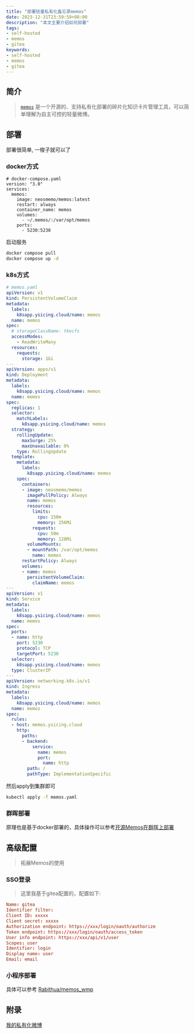 ```yaml
---
title: "部署轻量私有化备忘录memos"
date: 2023-12-31T23:59:59+08:00
description: "本文主要介绍如何部署"
tags:
- self-hosted
- memos
- gitea
keywords:
- self-hosted
- memos
- gitea
---
```


<!-- truncate -->

## 简介

> [`memos`](https://github.com/usememos/memos) 是一个开源的、支持私有化部署的碎片化知识卡片管理工具，可以简单理解为自主可控的轻量微博。

## 部署

部署很简单, 一梭子就可以了

### docker方式

```docker
# docker-compose.yaml
version: "3.0"
services:
  memos:
    image: neosmemo/memos:latest
    restart: always
    container_name: memos
    volumes:
      - ~/.memos/:/var/opt/memos
    ports:
      - 5230:5230
```

启动服务

```bash
docker compose pull
docker compose up -d
```

### k8s方式

```yaml
# memos.yaml
apiVersion: v1
kind: PersistentVolumeClaim
metadata:
  labels:
    k8sapp.ysicing.cloud/name: memos
  name: memos
spec:
  # storageClassName: tkecfs
  accessModes:
    - ReadWriteMany
  resources:
    requests:
      storage: 1Gi
---
apiVersion: apps/v1
kind: Deployment
metadata:
  labels:
    k8sapp.ysicing.cloud/name: memos
  name: memos
spec:
  replicas: 1
  selector:
    matchLabels:
      k8sapp.ysicing.cloud/name: memos
  strategy:
    rollingUpdate:
      maxSurge: 25%
      maxUnavailable: 0%
    type: RollingUpdate
  template:
    metadata:
      labels:
        k8sapp.ysicing.cloud/name: memos
    spec:
      containers:
      - image: neosmemo/memos
        imagePullPolicy: Always
        name: memos
        resources:
          limits:
            cpu: 150m
            memory: 256Mi
          requests:
            cpu: 50m
            memory: 128Mi
        volumeMounts:
        - mountPath: /var/opt/memos
          name: memos
      restartPolicy: Always
      volumes:
      - name: memos
        persistentVolumeClaim:
          claimName: memos
---
apiVersion: v1
kind: Service
metadata:
  labels:
    k8sapp.ysicing.cloud/name: memos
  name: memos
spec:
  ports:
  - name: http
    port: 5230
    protocol: TCP
    targetPort: 5230
  selector:
    k8sapp.ysicing.cloud/name: memos
  type: ClusterIP
---
apiVersion: networking.k8s.io/v1
kind: Ingress
metadata:
  labels:
    k8sapp.ysicing.cloud/name: memos
  name: memos
spec:
  rules:
  - host: memos.ysicing.cloud
    http:
      paths:
      - backend:
          service:
            name: memos
            port:
              name: http
        path: /
        pathType: ImplementationSpecific
```

然后apply到集群即可

```bash
kubectl apply -f memos.yaml
```

### 群晖部署

原理也是基于docker部署的，具体操作可以参考[开源Memos在群晖上部署](https://life97.top/synology-memos/)

## 高级配置

> 拓展Memos的使用

### SSO登录

> 这里我基于gitea配置的，配置如下:

```toml
Name: gitea
Identifier filter:
Client ID: xxxxx
Client secret: xxxxx
Authorization endpoint: https://xxx/login/oauth/authorize
Token endpoint: https://xxx/login/oauth/access_token
User info endpoint: https://xxx/api/v1/user
Scopes: user
Identifier: login
Display name: user
Email: email
```

### 小程序部署

具体可以参考 [Rabithua/memos_wmp](https://github.com/Rabithua/memos_wmp)

## 附录

[我的私有化微博](https://note.ysicing.cloud/explore)
